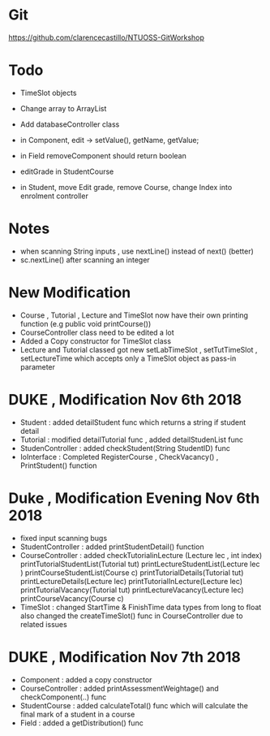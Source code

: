 # Git

https://github.com/clarencecastillo/NTUOSS-GitWorkshop

# Todo

- TimeSlot objects

- Change array to ArrayList

- Add databaseController class

- in Component, edit -> setValue(), getName, getValue;

- in Field removeComponent should return boolean

- editGrade in StudentCourse

- in Student, move Edit grade, remove Course, change Index into enrolment controller
# Notes
- when scanning String inputs , use nextLine() instead of next() (better)
- sc.nextLine() after scanning an integer 

# New Modification
- Course , Tutorial , Lecture and TimeSlot now have their own printing function
(e.g public void printCourse())
- CourseController class need to be edited a lot 
- Added a Copy constructor for TimeSlot class
- Lecture and Tutorial classed got new setLabTimeSlot , setTutTimeSlot , setLectureTime which accepts only a TimeSlot object as pass-in parameter
# DUKE , Modification Nov 6th 2018
- Student  : added detailStudent func which returns a string if student detail
- Tutorial : modified detailTutorial func , added detailStudenList func
- StudenController : added checkStudent(String StudentID) func
- IoInterface : Completed RegisterCourse , CheckVacancy() , PrintStudent() function 
# Duke , Modification Evening Nov 6th 2018
- fixed input scanning bugs
- StudentController : added printStudentDetail() function
- CourseController : added checkTutorialinLecture (Lecture lec , int index)
                     printTutorialStudentList(Tutorial tut)
                     printLectureStudentList(Lecture lec )
                     printCourseStudentList(Course c)
                     printTutorialDetails(Tutorial tut)
                     printLectureDetails(Lecture lec)
                     printTutorialInLecture(Lecture lec)
                     printTutorialVacancy(Tutorial tut)
                     printLectureVacancy(Lecture lec)
                     printCourseVacancy(Course c)
 - TimeSlot : changed StartTime & FinishTime data types from long to float 
              also changed the createTimeSlot() func in CourseController due to related issues
         
# DUKE , Modification Nov 7th 2018
- Component : added a copy constructor
- CourseController : added printAssessmentWeightage() and checkComponent(..) func
- StudentCourse : added calculateTotal() func which will calculate the final mark of a student in a course
- Field : added a getDistribution() func
